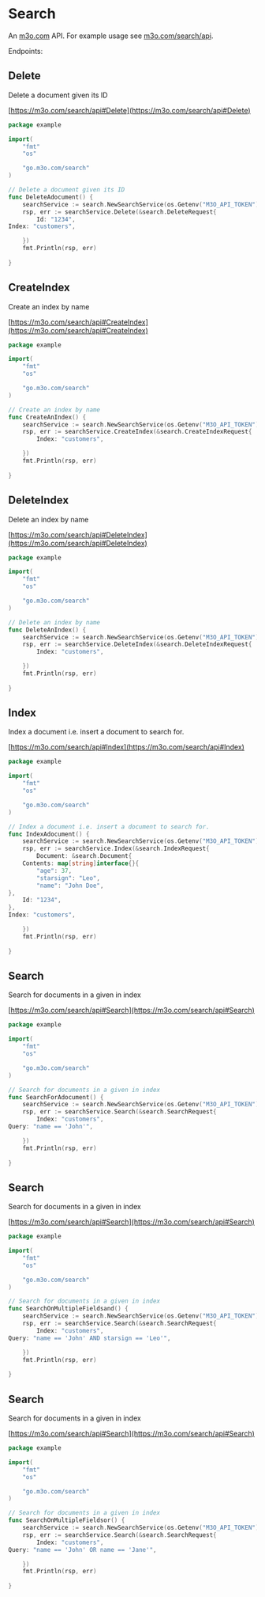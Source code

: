# Search

An [m3o.com](https://m3o.com) API. For example usage see [m3o.com/search/api](https://m3o.com/search/api).

Endpoints:

## Delete

Delete a document given its ID


[https://m3o.com/search/api#Delete](https://m3o.com/search/api#Delete)

```go
package example

import(
	"fmt"
	"os"

	"go.m3o.com/search"
)

// Delete a document given its ID
func DeleteAdocument() {
	searchService := search.NewSearchService(os.Getenv("M3O_API_TOKEN"))
	rsp, err := searchService.Delete(&search.DeleteRequest{
		Id: "1234",
Index: "customers",

	})
	fmt.Println(rsp, err)
	
}
```
## CreateIndex

Create an index by name


[https://m3o.com/search/api#CreateIndex](https://m3o.com/search/api#CreateIndex)

```go
package example

import(
	"fmt"
	"os"

	"go.m3o.com/search"
)

// Create an index by name
func CreateAnIndex() {
	searchService := search.NewSearchService(os.Getenv("M3O_API_TOKEN"))
	rsp, err := searchService.CreateIndex(&search.CreateIndexRequest{
		Index: "customers",

	})
	fmt.Println(rsp, err)
	
}
```
## DeleteIndex

Delete an index by name


[https://m3o.com/search/api#DeleteIndex](https://m3o.com/search/api#DeleteIndex)

```go
package example

import(
	"fmt"
	"os"

	"go.m3o.com/search"
)

// Delete an index by name
func DeleteAnIndex() {
	searchService := search.NewSearchService(os.Getenv("M3O_API_TOKEN"))
	rsp, err := searchService.DeleteIndex(&search.DeleteIndexRequest{
		Index: "customers",

	})
	fmt.Println(rsp, err)
	
}
```
## Index

Index a document i.e. insert a document to search for.


[https://m3o.com/search/api#Index](https://m3o.com/search/api#Index)

```go
package example

import(
	"fmt"
	"os"

	"go.m3o.com/search"
)

// Index a document i.e. insert a document to search for.
func IndexAdocument() {
	searchService := search.NewSearchService(os.Getenv("M3O_API_TOKEN"))
	rsp, err := searchService.Index(&search.IndexRequest{
		Document: &search.Document{
	Contents: map[string]interface{}{
		"age": 37,
		"starsign": "Leo",
		"name": "John Doe",
},
	Id: "1234",
},
Index: "customers",

	})
	fmt.Println(rsp, err)
	
}
```
## Search

Search for documents in a given in index


[https://m3o.com/search/api#Search](https://m3o.com/search/api#Search)

```go
package example

import(
	"fmt"
	"os"

	"go.m3o.com/search"
)

// Search for documents in a given in index
func SearchForAdocument() {
	searchService := search.NewSearchService(os.Getenv("M3O_API_TOKEN"))
	rsp, err := searchService.Search(&search.SearchRequest{
		Index: "customers",
Query: "name == 'John'",

	})
	fmt.Println(rsp, err)
	
}
```
## Search

Search for documents in a given in index


[https://m3o.com/search/api#Search](https://m3o.com/search/api#Search)

```go
package example

import(
	"fmt"
	"os"

	"go.m3o.com/search"
)

// Search for documents in a given in index
func SearchOnMultipleFieldsand() {
	searchService := search.NewSearchService(os.Getenv("M3O_API_TOKEN"))
	rsp, err := searchService.Search(&search.SearchRequest{
		Index: "customers",
Query: "name == 'John' AND starsign == 'Leo'",

	})
	fmt.Println(rsp, err)
	
}
```
## Search

Search for documents in a given in index


[https://m3o.com/search/api#Search](https://m3o.com/search/api#Search)

```go
package example

import(
	"fmt"
	"os"

	"go.m3o.com/search"
)

// Search for documents in a given in index
func SearchOnMultipleFieldsor() {
	searchService := search.NewSearchService(os.Getenv("M3O_API_TOKEN"))
	rsp, err := searchService.Search(&search.SearchRequest{
		Index: "customers",
Query: "name == 'John' OR name == 'Jane'",

	})
	fmt.Println(rsp, err)
	
}
```

